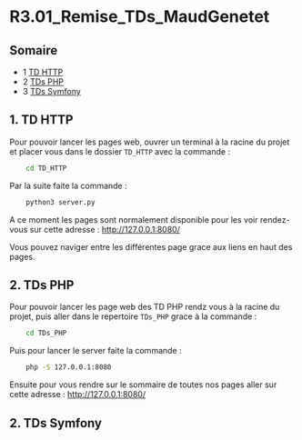 # R3.01_Remise_TDs_MaudGenetet

## Somaire

* 1 [TD HTTP](#1)
* 2 [TDs PHP](#2)
* 3 [TDs Symfony](#3)

<h2 id='1'>1. TD HTTP</h2>

Pour pouvoir lancer les pages web, ouvrer un terminal à la racine du projet et placer vous dans le dossier ```TD_HTTP``` avec la commande :

```bash
    cd TD_HTTP
```

Par la suite faite la commande :

```bash
    python3 server.py
```

A ce moment les pages sont normalement disponible pour les voir rendez-vous sur cette adresse : http://127.0.0.1:8080/

Vous pouvez naviger entre les différentes page grace aux liens en haut des pages.

<h2 id='2'>2. TDs PHP</h2>

Pour pouvoir lancer les page web des TD PHP rendz vous à la racine du projet, puis aller dans le repertoire ```TDs_PHP``` grace à la commande :

```bash
    cd TDs_PHP
```

Puis pour lancer le server faite la commande : 

```bash
    php -S 127.0.0.1:8080
```

Ensuite pour vous rendre sur le sommaire de toutes nos pages aller sur cette adresse : http://127.0.0.1:8080/

<h2 id='3'>2. TDs Symfony</h2>